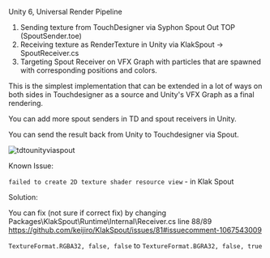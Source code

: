 Unity 6, Universal Render Pipeline

1. Sending texture from TouchDesigner via Syphon Spout Out TOP (SpoutSender.toe)
2. Receiving texture as RenderTexture in Unity via KlakSpout -> SpoutReceiver.cs
3. Targeting Spout Receiver on VFX Graph with particles that are spawned with corresponding positions and colors.

This is the simplest implementation that can be extended in a lot of ways on both sides in Touchdesigner as a source and Unity's VFX Graph as a final rendering.

You can add more spout senders in TD and spout receivers in Unity.

You can send the result back from Unity to Touchdesigner via Spout.


![tdtounityviaspout](https://github.com/user-attachments/assets/a1a92cfb-a5e8-410c-9caf-cac7fc6b26e8)

Known Issue:

<code>failed to create 2D texture shader resource view</code> - in Klak Spout

Solution:

You can fix (not sure if correct fix) by changing Packages\KlakSpout\Runtime\Internal\Receiver.cs line 88/89 https://github.com/keijiro/KlakSpout/issues/81#issuecomment-1067543009

<code>TextureFormat.RGBA32, false, false</code>
to
<code>TextureFormat.BGRA32, false, true</code>

